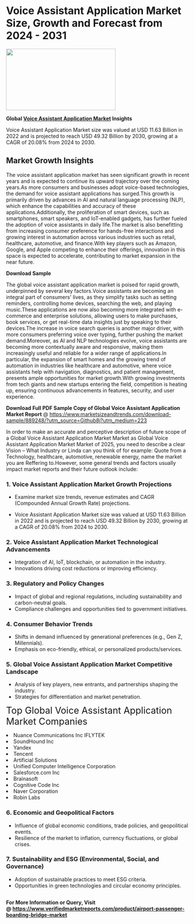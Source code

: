 <H1>Voice Assistant Application Market Size, Growth and Forecast from 2024 - 2031</H1><img class="aligncenter size-medium wp-image-584254" src="https://thirdeyenews.in/wp-content/uploads/2024/09/Global-Market-Research-300x168.jpeg" alt="" width="300" height="168" /><p><strong>Global&nbsp;<a href="https://www.marketsizeandtrends.com/download-sample/889248/?utm_source=Github8j?utm_medium=223">Voice Assistant Application Market</a> Insights</strong></p><p>Voice Assistant Application Market size was valued at USD 11.63 Billion in 2022 and is projected to reach USD 49.32 Billion by 2030, growing at a CAGR of 20.08% from 2024 to 2030.</p><p><h2>Market Growth Insights</h2> <p>The voice assistant application market has seen significant growth in recent years and is expected to continue its upward trajectory over the coming years.As more consumers and businesses adopt voice-based technologies, the demand for voice assistant applications has surged.This growth is primarily driven by advances in AI and natural language processing (NLP), which enhance the capabilities and accuracy of these applications.Additionally, the proliferation of smart devices, such as smartphones, smart speakers, and IoT-enabled gadgets, has further fueled the adoption of voice assistants in daily life.The market is also benefitting from increasing consumer preference for hands-free interactions and growing interest in automation across various industries such as retail, healthcare, automotive, and finance.With key players such as Amazon, Google, and Apple competing to enhance their offerings, innovation in this space is expected to accelerate, contributing to market expansion in the near future.</p> <p><strong>Download Sample</strong></p> <p>The global voice assistant application market is poised for rapid growth, underpinned by several key factors.Voice assistants are becoming an integral part of consumers' lives, as they simplify tasks such as setting reminders, controlling home devices, searching the web, and playing music.These applications are now also becoming more integrated with e-commerce and enterprise solutions, allowing users to make purchases, book services, or get real-time data insights just by speaking to their devices.The increase in voice search queries is another major driver, with more consumers preferring voice over typing, further pushing the market demand.Moreover, as AI and NLP technologies evolve, voice assistants are becoming more contextually aware and responsive, making them increasingly useful and reliable for a wider range of applications.In particular, the expansion of smart homes and the growing trend of automation in industries like healthcare and automotive, where voice assistants help with navigation, diagnostics, and patient management, presents ample opportunities for market growth.With growing investments from tech giants and new startups entering the field, competition is heating up, ensuring continuous advancements in features, security, and user experience.<p><span class=""><strong>Download Full PDF Sample Copy of Global Voice Assistant Application Market Report</strong> @ <a href="https://www.marketsizeandtrends.com/download-sample/889248/?utm_source=Github8j?utm_medium=223" target="_blank">https://www.marketsizeandtrends.com/download-sample/889248/?utm_source=Github8j?utm_medium=223</a></span></p><p>In order to make an accurate and perceptive description of future scope of a Global&nbsp;Voice Assistant Application Market Market as Global&nbsp;Voice Assistant Application Market Market of 2025, you need to describe a clear Vision &ndash; What Industry or Linda can you think of for example: Quote from a Technology, healthcare, automotive, renewable energy, name the market you are Reffering to.However, some general trends and factors usually impact market reports and their future outlook include:</p><h3>1.&nbsp;<strong>Voice Assistant Application Market Growth Projections</strong></h3><ul><li>Examine market size trends, revenue estimates and CAGR (Compounded Annual Growth Rate) projections.</li><li><p>Voice Assistant Application Market size was valued at USD 11.63 Billion in 2022 and is projected to reach USD 49.32 Billion by 2030, growing at a CAGR of 20.08% from 2024 to 2030.</p></li></ul><h3>2.&nbsp;<strong>Voice Assistant Application Market Technological Advancements</strong></h3><ul><li>Integration of AI, IoT, blockchain, or automation in the industry.</li><li>Innovations driving cost reductions or improving efficiency.</li></ul><h3>3.&nbsp;<strong>Regulatory and Policy Changes</strong></h3><ul><li>Impact of global and regional regulations, including sustainability and carbon-neutral goals.</li><li>Compliance challenges and opportunities tied to government initiatives.</li></ul><h3>4.&nbsp;<strong>Consumer Behavior Trends</strong></h3><ul><li>Shifts in demand influenced by generational preferences (e.g., Gen Z, Millennials).</li><li>Emphasis on eco-friendly, ethical, or personalized products/services.</li></ul><h3>5.&nbsp;<strong>Global Voice Assistant Application Market Competitive Landscape</strong></h3><ul><li>Analysis of key players, new entrants, and partnerships shaping the industry.</li><li>Strategies for differentiation and market penetration.</li></ul><p data-pm-slice="1 1 []"><span style="color: inherit; font-family: inherit; font-size: 25px;">Top Global Voice Assistant Application Market Companies</span></p><div class="" data-test-id=""><p><li>Nuance Communications Inc IFLYTEK</li><li> SoundHound Inc</li><li> Yandex</li><li> Tencent</li><li> Artificial Solutions</li><li> Unified Computer Intelligence Corporation</li><li> Salesforce.com Inc</li><li> Brainasoft</li><li> Cognitive Code Inc</li><li> Naver Corporation</li><li> Robin Labs</li></p></div><h3>6.&nbsp;<strong>Economic and Geopolitical Factors</strong></h3><ul><li>Influence of global economic conditions, trade policies, and geopolitical events.</li><li>Resilience of the market to inflation, currency fluctuations, or global crises.</li></ul><h3>7.&nbsp;<strong>Sustainability and ESG (Environmental, Social, and Governance)</strong></h3><ul><li>Adoption of sustainable practices to meet ESG criteria.</li><li>Opportunities in green technologies and circular economy principles.</li></ul><h2><strong style="font-size: 14px;">For More Information or Query, Visit @&nbsp;</strong><a style="background-color: #ffffff; font-size: 14px;" href="https://www.marketsizeandtrends.com/report/voice-assistant-application-market-/" target="_blank">https://www.verifiedmarketreports.com/product/airport-passenger-boarding-bridge-market</a></h2>
